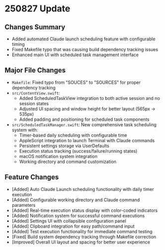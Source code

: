 # 250827 Update

## Changes Summary

- Added automated Claude launch scheduling feature with configurable timing
- Fixed Makefile typo that was causing build dependency tracking issues
- Enhanced main UI with scheduled task management interface

## Major File Changes

- `Makefile`: Fixed typo from "SOUCES" to "SOURCES" for proper dependency tracking
- `src/ContentView.swift`: 
  - Added ScheduledTaskView integration to both active session and no session states
  - Adjusted UI spacing and window height for better layout (565px → 535px)  
  - Added padding and positioning for scheduled task components
- `src/ScheduledTaskManager.swift`: New comprehensive task scheduling system with:
  - Timer-based daily scheduling with configurable time
  - AppleScript integration to launch Terminal with Claude commands
  - Persistent settings storage via UserDefaults
  - Execution status tracking (success/failure/running states)
  - macOS notification system integration
  - Working directory and command customization

## Feature Changes

- [Added] Auto Claude Launch scheduling functionality with daily timer execution
- [Added] Configurable working directory and Claude command parameters
- [Added] Real-time execution status display with color-coded indicators  
- [Added] Notification system for successful command executions
- [Added] Settings UI with collapsible configuration panel
- [Added] Clipboard integration for easy path/command input
- [Added] Test execution functionality for immediate command testing
- [Fixed] Build system dependency tracking through Makefile correction
- [Improved] Overall UI layout and spacing for better user experience
